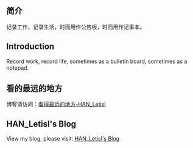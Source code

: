 ## 简介
记录工作，记录生活，时而用作公告板，时而用作记事本。
<br>
## Introduction
Record work, record life, sometimes as a bulletin board, sometimes as a notepad.
<br>
## 看的最远的地方
博客请访问：[看得最远的地方-HAN_Letisl](https://www.cnblogs.com/letisl)
<br>
## HAN_Letisl's Blog
View my blog, please visit: [HAN_Letisl's Blog](https://www.cnblogs.com/letisl)

